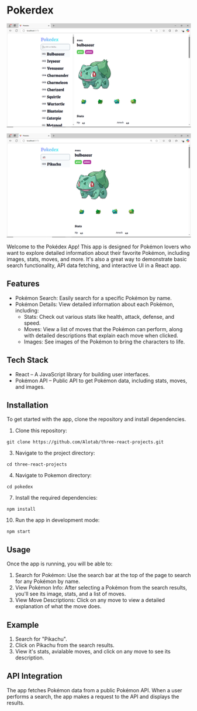 # Pokerdex

![This is the welcome page of the Pokemon app. On the left sidebar, its way to search for any Pokemon character from the API](<images/Screenshot (13).png>)

![Searching for Pikachu and the chracter images and moves showing on the right side of the page](<images/Screenshot (12).png>)

Welcome to the Pokédex App! This app is designed for Pokémon lovers who want to explore detailed information about their favorite Pokémon, including images, stats, moves, and more. It's also a great way to demonstrate basic search functionality, API data fetching, and interactive UI in a React app.

## Features
* Pokémon Search: Easily search for a specific Pokémon by name.
* Pokémon Details: View detailed information about each Pokémon, including:
    * Stats: Check out various stats like health, attack, defense, and speed.
    * Moves: View a list of moves that the Pokémon can perform, along with detailed descriptions that explain each move when clicked.
    * Images: See images of the Pokémon to bring the characters to life.

## Tech Stack
* React – A JavaScript library for building user interfaces.
* Pokémon API – Public API to get Pokémon data, including stats, moves, and images.

## Installation
To get started with the app, clone the repository and install dependencies.
1. Clone this repository:
   
```
git clone https://github.com/Alotab/three-react-projects.git
```

3. Navigate to the project directory:
   
```
cd three-react-projects
```

4. Navigate to Pokemon directory:
 
```
cd pokedex
```

7. Install the required dependencies:
 
```
npm install
```

10. Run the app in development mode:
 
```
npm start
```

## Usage
Once the app is running, you will be able to:
1. Search for Pokémon: Use the search bar at the top of the page to search for any Pokémon by name.
2. View Pokémon Info: After selecting a Pokémon from the search results, you'll see its image, stats, and a list of moves.
3. View Move Descriptions: Click on any move to view a detailed explanation of what the move does.
 
## Example
1. Search for "Pikachu".
2. Click on Pikachu from the search results.
3. View it's stats, avialable moves, and click on any move to see its description.

## API Integration
The app fetches Pokémon data from a public Pokémon API. When a user performs a search, the app makes a request to the API and displays the results.

     
  
